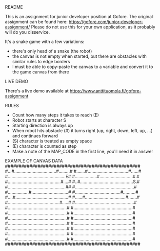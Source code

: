 README

This is an assignment for junior developer position at Gofore. The original assignment can be found here: https://gofore.com/junior-developer-assignment/
Please do not use this for your own application, as it probably will do you disservice.

It's a snake game with a few variations:
- there's only head of a snake (the robot)
- the canvas is not empty when started, but there are obstacles with similar rules to edge borders
- I must be able to copy-paste the canvas to a variable and convert it to the game canvas from there

LIVE DEMO

There's a live demo available at https://www.anttituomola.fi/gofore-assignment

RULES
- Count how many steps it takes to reach (E)
- Robot starts at character S
- Starting direction is always up
- When robot hits obstacle (#) it turns right (up, right, down, left, up, ...) and continues forward
- (S) character is treated as empty space
- (E) character is counted as step
- Make a note of the MAP_CODE in the first line, you'll need it in answer

EXAMPLE OF CANVAS DATA
##################################################
#...#..................................#.........#
#.......#.................................#......#
#...............................................E#
#..................#...........................#.#
#...........................................#....#
#..#...........................................S.#
#...............................................##
#................................................#
#.................#..............................#
#.....................................#..........#
#....#...........................................#
#......#.................................#.......#
#..........................................#.....#
#................................................#
#................................................#
#................................................#
#................................................#
#................................................#
#................................................#
#................................................#
#................................................#
#................................................#
#................................................#
#................................................#
#................................................#
#................................................#
#................................................#
#................................................#
##################################################
